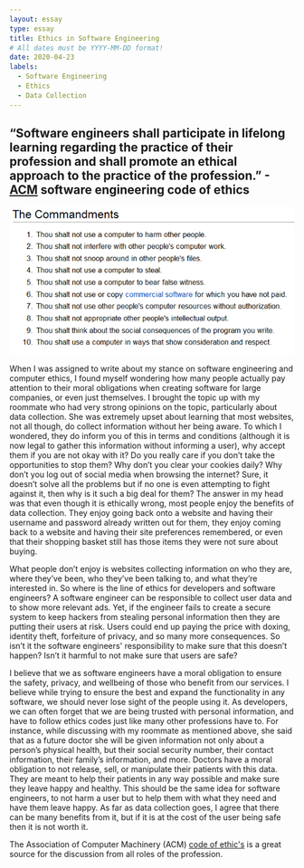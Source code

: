 ```yaml
---
layout: essay
type: essay
title: Ethics in Software Engineering
# All dates must be YYYY-MM-DD format!
date: 2020-04-23
labels:
  - Software Engineering
  - Ethics
  - Data Collection
---
```


## “Software engineers shall participate in lifelong learning regarding the practice of their profession and shall promote an ethical approach to the practice of the profession.” -[ACM](https://www.computer.org/education/code-of-ethics) software engineering code of ethics

<img class="ui large left floated image" src="../images/10command.gif">

When I was assigned to write about my stance on software engineering and computer ethics, I found myself wondering how many people actually pay attention to their moral obligations when creating software for large companies, or even just themselves. I brought the topic up with my roommate who had very strong opinions on the topic, particularly about data collection. She was extremely upset about learning that most websites, not all though, do collect information without her being aware. To which I wondered, they do inform you of this in terms and conditions (although it is now legal to gather this information without informing a user), why accept them if you are not okay with it? Do you really care if you don’t take the opportunities to stop them? Why don’t you clear your cookies daily? Why don’t you log out of social media when browsing the internet? Sure, it doesn’t solve all the problems but if no one is even attempting to fight against it, then why is it such a big deal for them? The answer in my head was that even though it is ethically wrong, most people enjoy the benefits of data collection. They enjoy going back onto a website and having their username and password already written out for them, they enjoy coming back to a website and having their site preferences remembered, or even that their shopping basket still has those items they were not sure about buying. 

What people don’t enjoy is websites collecting information on who they are, where they’ve been, who they’ve been talking to, and what they’re interested in. So where is the line of ethics for developers and software engineers? A software engineer can be responsible to collect user data and to show more relevant ads. Yet, if the engineer fails to create a secure system to keep hackers from stealing personal information then they are putting their users at risk. Users could end up paying the price with doxing, identity theft, forfeiture of privacy, and so many more consequences. So isn’t it the software engineers' responsibility to make sure that this doesn’t happen? Isn’t it harmful to not make sure that users are safe? 

I believe that we as software engineers have a moral obligation to ensure the safety, privacy, and wellbeing of those who benefit from our services. I believe while trying to ensure the best and expand the functionality in any software, we should never lose sight of the people using it. As developers, we can often forget that we are being trusted with personal information, and have to follow ethics codes just like many other professions have to. For instance, while discussing with my roommate as mentioned above, she said that as a future doctor she will be given information not only about a person’s physical health, but their social security number, their contact information, their family’s information, and more. Doctors have a moral obligation to not release, sell, or manipulate their patients with this data. They are meant to help their patients in any way possible and make sure they leave happy and healthy. This should be the same idea for software engineers, to not harm a user but to help them with what they need and have them leave happy. As far as data collection goes, I agree that there can be many benefits from it, but if it is at the cost of the user being safe then it is not worth it. 

The Association of Computer Machinery (ACM) [code of ethic's]( https://www.acm.org/code-of-ethics) is a great source for the discussion from all roles of the profession. 
